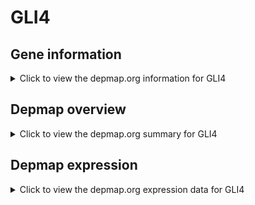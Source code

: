 <h1>GLI4</h1>

<h2>Gene information</h2>
<details>
  <summary>Click to view the depmap.org information for GLI4</summary>
  <iframe src="https://depmap.org/portal/gene/GLI4?tab=about" style="border:none;width:100%;height:800px"></iframe>
</details>

<h2>Depmap overview</h2>
<details>
  <summary>Click to view the depmap.org summary for GLI4</summary>
  <iframe src="https://depmap.org/portal/gene/GLI4?tab=overview" style="border:none;width:100%;height:800px"></iframe>
</details>

<h2>Depmap expression</h2>
<details>
  <summary>Click to view the depmap.org expression data for GLI4</summary>
  <iframe src="https://depmap.org/portal/gene/GLI4?tab=characterization" style="border:none;width:100%;height:800px"></iframe>
</details>


<!--
<h2>Reactome Pathway diagram</h2>
<details>
  <summary>Click to view Reactome pathway for GLI4</summary>
  PNAME
</details>
-->


